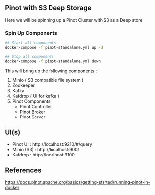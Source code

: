 ## Pinot with S3 Deep Storage

Here we will be spinning up a Pinot Cluster with S3 as a Deep store

### Spin Up Components 

```bash
## Start all components
docker-compose -f pinot-standalone.yml up -d

## Stop all components
docker-compose -f pinot-standalone.yml down
```

This will bring up the following components :

1. Minio ( S3 compatible file system )
2. Zookeeper
3. Kafka 
4. Kafdrop ( UI for kafka )
5. Pinot Components
   - Pinot Controller
   - Pinot Broker
   - Pinot Server

## UI(s)

- Pinot UI   : http://localhost:9210/#/query
- Minio (S3) : http://localhost:9001
- Kafdrop    : http://localhost:9100

## References

https://docs.pinot.apache.org/basics/getting-started/running-pinot-in-docker